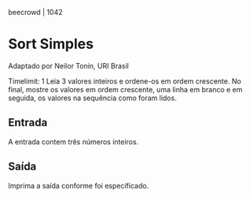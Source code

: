 beecrowd | 1042
# Sort Simples
Adaptado por Neilor Tonin, URI  Brasil

Timelimit: 1
Leia 3 valores inteiros e ordene-os em ordem crescente. No final, mostre os valores em ordem crescente, uma linha em branco e em seguida, os valores na sequência como foram lidos.

## Entrada
A entrada contem três números inteiros.

## Saída
Imprima a saída conforme foi especificado.